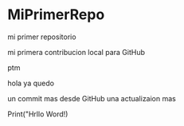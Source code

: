 # MiPrimerRepo
mi primer repositorio


mi primera contribucion local para GitHub 

ptm

hola ya quedo 

un commit mas desde GitHub
una actualizaion mas 

Print("Hrllo Word!)